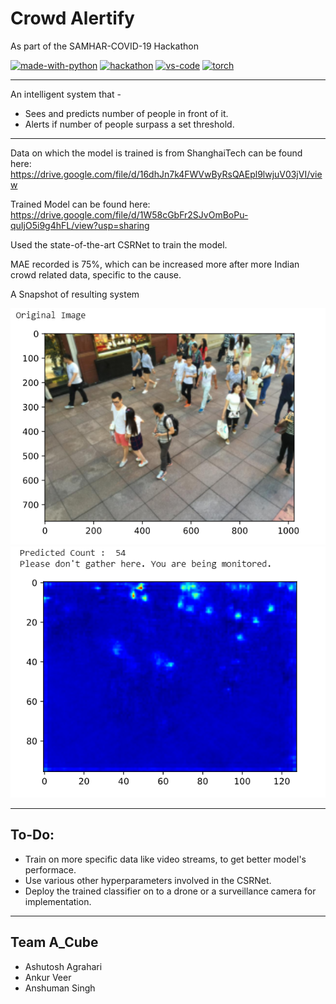 # Crowd Alertify
As part of the SAMHAR-COVID-19 Hackathon

[![made-with-python](https://img.shields.io/badge/Made%20with-Python-1f425f.svg)](https://www.python.org/)
[![hackathon](https://img.shields.io/badge/Hackathon-SAMHAR--COVID--19-yellow)](https://samhar-covid19hackathon.cdac.in/)
[![vs-code](https://aleen42.github.io/badges/src/visual_studio_code.svg)](https://code.visualstudio.com/)
[![torch](https://img.shields.io/badge/Build%20with-PyTorch-orange)](https://pytorch.org/)

___

An intelligent system that - 
* Sees and predicts number of people in front of it.
* Alerts if number of people surpass a set threshold.

___

Data on which the model is trained is from ShanghaiTech can be found here:
https://drive.google.com/file/d/16dhJn7k4FWVwByRsQAEpl9lwjuV03jVI/view

Trained Model can be found here: 
https://drive.google.com/file/d/1W58cGbFr2SJvOmBoPu-quIjO5i9g4hFL/view?usp=sharing

Used the state-of-the-art CSRNet to train the model.

MAE recorded is 75%, which can be increased more after more Indian crowd related data, specific to the cause.

A Snapshot of resulting system

![alt_text](https://github.com/AshuMaths1729/Crowd_Alertify/blob/master/Result_1.png "Original Image")
![alt_text](https://github.com/AshuMaths1729/Crowd_Alertify/blob/master/Result.png "Result with density plot")


___
## To-Do:
* Train on more specific data like video streams, to get better model's performace.
* Use various other hyperparameters involved in the CSRNet.
* Deploy the trained classifier on to a drone or a surveillance camera for implementation.


___
## Team A_Cube
* Ashutosh Agrahari
* Ankur Veer
* Anshuman Singh
